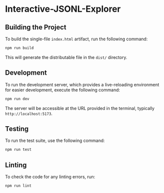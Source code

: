 # Interactive-JSONL-Explorer

## Building the Project

To build the single-file `index.html` artifact, run the following command:

```bash
npm run build
```

This will generate the distributable file in the `dist/` directory.

## Development

To run the development server, which provides a live-reloading environment for easier development, execute the following command:

```bash
npm run dev
```

The server will be accessible at the URL provided in the terminal, typically `http://localhost:5173`.

## Testing

To run the test suite, use the following command:

```bash
npm run test
```

## Linting

To check the code for any linting errors, run:

```bash
npm run lint
```